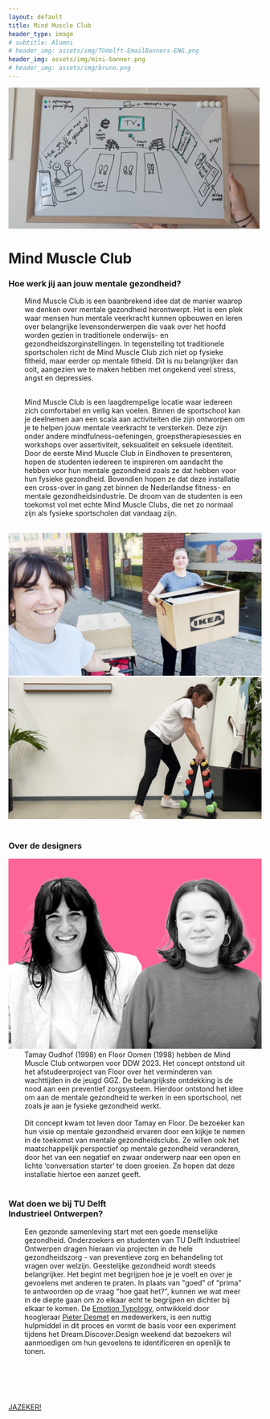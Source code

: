```yaml
---
layout: default
title: Mind Muscle Club
header_type: image
# subtitle: Alumni
# header_img: assets/img/TUdelft-EmailBanners-ENG.png
header_img: assets/img/mini-banner.png
# header_img: assets/img/bruno.png
---
```


<!-- <img src="/assets/img/mini-banner.png" alt="Card image cap"> -->
<img src="/assets/img/07MIndMuscleClub/MIndMuscleClub001.jpg" alt="Card image cap"
  style="max-height:500px;
    max-width:500px;
    height:auto;
    width:auto;">
<br> 


<!-- ## Title 1 -->
<div class="card muscle-card shadow">
<div class="card-body">
<h1 class="card-title text-center NeueMachina-project">Mind Muscle Club</h1>
<h3 class="text-center NeueMachina-h4">Hoe werk jij aan jouw mentale gezondheid?</h3>
  <div class="card-body text-center" style="margin-left: 2rem;margin-right: 2rem;">
Mind Muscle Club is een baanbrekend idee dat de manier waarop we denken over mentale gezondheid
herontwerpt. Het is een plek waar mensen hun mentale veerkracht kunnen opbouwen en leren over
belangrijke levensonderwerpen die vaak over het hoofd worden gezien in traditionele onderwijs- en
gezondheidszorginstellingen. In tegenstelling tot traditionele sportscholen richt de Mind Muscle Club zich
niet op fysieke fitheid, maar eerder op mentale fitheid. Dit is nu belangrijker dan ooit, aangezien we te
maken hebben met ongekend veel stress, angst en depressies.<br>
<br>

Mind Muscle Club is een laagdrempelige locatie waar iedereen zich comfortabel en veilig kan voelen.
Binnen de sportschool kan je deelnemen aan een scala aan activiteiten die zijn ontworpen om je te
helpen jouw mentale veerkracht te versterken. Deze zijn onder andere mindfulness-oefeningen,
groepstherapiesessies en workshops over assertiviteit, seksualiteit en seksuele identiteit. Door de eerste
Mind Muscle Club in Eindhoven te presenteren, hopen de studenten iedereen te inspireren om aandacht
the hebben voor hun mentale gezondheid zoals ze dat hebben voor hun fysieke gezondheid. Bovendien
hopen ze dat deze installatie een cross-over in gang zet binnen de Nederlandse fitness- en mentale
gezondheidsindustrie. De droom van de studenten is een toekomst vol met echte Mind Muscle Clubs, die
net zo normaal zijn als fysieke sportscholen dat vandaag zijn.
  </div>
</div>
</div>
<br>
<div class="container">
  <div class="row">
    <div class="col-sm">
      <img src="/assets/img/07MIndMuscleClub/MIndMuscleClub002.jpg" alt="Card image cap">
    </div>
    <div class="col-sm">
      <img src="/assets/img/07MIndMuscleClub/MIndMuscleClub003.png" alt="Card image cap">
    </div>
  </div>
</div>
<br>
<!-- ## Title 2 -->
<div class="card white-card shadow">
<div class="card-body">
<h3 class="card-title text-center NeueMachina-h3">Over de designers</h3>
<img src="/assets/img/07MIndMuscleClub/MindMuscleClub-ProfileImage.jpg" alt="Card image cap">
  <div class="card-body text-center" style="margin-left: 2rem;margin-right: 2rem;">
Tamay Oudhof (1998) en Floor Oomen (1998) hebben de Mind Muscle Club ontworpen voor DDW 2023.
Het concept ontstond uit het afstudeerproject van Floor over het verminderen van wachttijden in de jeugd
GGZ. De belangrijkste ontdekking is de nood aan een preventief zorgsysteem. Hierdoor ontstond het idee
om aan de mentale gezondheid te werken in een sportschool, net zoals je aan je fysieke gezondheid
werkt.<br><br>
Dit concept kwam tot leven door Tamay en Floor. De bezoeker kan hun visie op mentale gezondheid
ervaren door een kijkje te nemen in de toekomst van mentale gezondheidsclubs. Ze willen ook het
maatschappelijk perspectief op mentale gezondheid veranderen, door het van een negatief en zwaar
onderwerp naar een open en lichte ‘conversation starter’ te doen groeien. Ze hopen dat deze installatie
hiertoe een aanzet geeft.
  </div>
</div>
</div>
<br>
<!-- ## Title 3   -->
<div class="card white-card shadow">
<div class="card-body">
<h3 class="card-title text-center NeueMachina-h3">Wat doen we bij TU Delft<br> Industrieel Ontwerpen?</h3>
  <div class="card-body text-center" style="margin-left: 2rem;margin-right: 2rem;">
Een gezonde samenleving start met een goede menselijke gezondheid. Onderzoekers en
studenten van TU Delft Industrieel Ontwerpen dragen hieraan via projecten in de hele
gezondheidszorg - van preventieve zorg en behandeling tot vragen over welzijn.
Geestelijke gezondheid wordt steeds belangrijker. Het begint met begrijpen hoe je je voelt en
over je gevoelens met anderen te praten. In plaats van "goed" of "prima" te antwoorden op de
vraag "hoe gaat het?", kunnen we wat meer in de diepte gaan om zo elkaar echt te begrijpen en
dichter bij elkaar te komen. De 
<a href="https://www.tudelft.nl/2022/io/december/ide-researchers-launch-open-source-online-emotion-typology" target="_blank"><u>Emotion Typology</u></a>,
 ontwikkeld door hoogleraar 
 <a href="https://www.tudelft.nl/en/ide/about-ide/people/desmet-pma/" target="_blank"><u>Pieter Desmet</u></a>
  en
medewerkers, is een nuttig hulpmiddel in dit proces en vormt de basis voor een experiment
tijdens het Dream.Discover.Design weekend dat bezoekers wil aanmoedigen om hun gevoelens
te identificeren en openlijk te tonen.
  </div>
</div>
</div>
<br>
<div class="card text-center  blue-card shadow">
  <div class="card-body">
    <h5 class="card-title NeueMachina-h4" style="color:white;">MEER WETEN OVER <br>TU DELFT EN HIER STUDEREN?</h5>
    <a href="https://www.tudelft.nl/onderwijs/praktische-zaken/voorzieningen" class="btn btn-primary NeueMachina">JAZEKER!</a>
  </div>
</div>